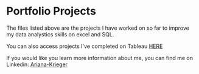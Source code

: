 # Portfolio Projects

The files listed above are the projects I have worked on so far to improve my data analystics skills on excel and SQL. 

You can also access projects I've completed on Tableau [HERE](https://public.tableau.com/app/profile/ariana.krieger)

If you would like you learn more information about me, you can find me on Linkedin: [Ariana-Krieger](https://www.linkedin.com/in/ariana-krieger-67b023230/)




